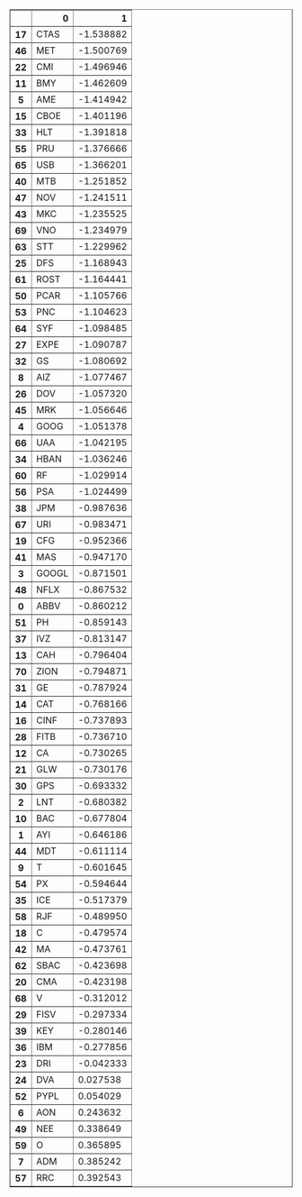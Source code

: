 <table border="1" class="dataframe">
  <thead>
    <tr style="text-align: right;">
      <th></th>
      <th>0</th>
      <th>1</th>
    </tr>
  </thead>
  <tbody>
    <tr>
      <th>17</th>
      <td>CTAS</td>
      <td>-1.538882</td>
    </tr>
    <tr>
      <th>46</th>
      <td>MET</td>
      <td>-1.500769</td>
    </tr>
    <tr>
      <th>22</th>
      <td>CMI</td>
      <td>-1.496946</td>
    </tr>
    <tr>
      <th>11</th>
      <td>BMY</td>
      <td>-1.462609</td>
    </tr>
    <tr>
      <th>5</th>
      <td>AME</td>
      <td>-1.414942</td>
    </tr>
    <tr>
      <th>15</th>
      <td>CBOE</td>
      <td>-1.401196</td>
    </tr>
    <tr>
      <th>33</th>
      <td>HLT</td>
      <td>-1.391818</td>
    </tr>
    <tr>
      <th>55</th>
      <td>PRU</td>
      <td>-1.376666</td>
    </tr>
    <tr>
      <th>65</th>
      <td>USB</td>
      <td>-1.366201</td>
    </tr>
    <tr>
      <th>40</th>
      <td>MTB</td>
      <td>-1.251852</td>
    </tr>
    <tr>
      <th>47</th>
      <td>NOV</td>
      <td>-1.241511</td>
    </tr>
    <tr>
      <th>43</th>
      <td>MKC</td>
      <td>-1.235525</td>
    </tr>
    <tr>
      <th>69</th>
      <td>VNO</td>
      <td>-1.234979</td>
    </tr>
    <tr>
      <th>63</th>
      <td>STT</td>
      <td>-1.229962</td>
    </tr>
    <tr>
      <th>25</th>
      <td>DFS</td>
      <td>-1.168943</td>
    </tr>
    <tr>
      <th>61</th>
      <td>ROST</td>
      <td>-1.164441</td>
    </tr>
    <tr>
      <th>50</th>
      <td>PCAR</td>
      <td>-1.105766</td>
    </tr>
    <tr>
      <th>53</th>
      <td>PNC</td>
      <td>-1.104623</td>
    </tr>
    <tr>
      <th>64</th>
      <td>SYF</td>
      <td>-1.098485</td>
    </tr>
    <tr>
      <th>27</th>
      <td>EXPE</td>
      <td>-1.090787</td>
    </tr>
    <tr>
      <th>32</th>
      <td>GS</td>
      <td>-1.080692</td>
    </tr>
    <tr>
      <th>8</th>
      <td>AIZ</td>
      <td>-1.077467</td>
    </tr>
    <tr>
      <th>26</th>
      <td>DOV</td>
      <td>-1.057320</td>
    </tr>
    <tr>
      <th>45</th>
      <td>MRK</td>
      <td>-1.056646</td>
    </tr>
    <tr>
      <th>4</th>
      <td>GOOG</td>
      <td>-1.051378</td>
    </tr>
    <tr>
      <th>66</th>
      <td>UAA</td>
      <td>-1.042195</td>
    </tr>
    <tr>
      <th>34</th>
      <td>HBAN</td>
      <td>-1.036246</td>
    </tr>
    <tr>
      <th>60</th>
      <td>RF</td>
      <td>-1.029914</td>
    </tr>
    <tr>
      <th>56</th>
      <td>PSA</td>
      <td>-1.024499</td>
    </tr>
    <tr>
      <th>38</th>
      <td>JPM</td>
      <td>-0.987636</td>
    </tr>
    <tr>
      <th>67</th>
      <td>URI</td>
      <td>-0.983471</td>
    </tr>
    <tr>
      <th>19</th>
      <td>CFG</td>
      <td>-0.952366</td>
    </tr>
    <tr>
      <th>41</th>
      <td>MAS</td>
      <td>-0.947170</td>
    </tr>
    <tr>
      <th>3</th>
      <td>GOOGL</td>
      <td>-0.871501</td>
    </tr>
    <tr>
      <th>48</th>
      <td>NFLX</td>
      <td>-0.867532</td>
    </tr>
    <tr>
      <th>0</th>
      <td>ABBV</td>
      <td>-0.860212</td>
    </tr>
    <tr>
      <th>51</th>
      <td>PH</td>
      <td>-0.859143</td>
    </tr>
    <tr>
      <th>37</th>
      <td>IVZ</td>
      <td>-0.813147</td>
    </tr>
    <tr>
      <th>13</th>
      <td>CAH</td>
      <td>-0.796404</td>
    </tr>
    <tr>
      <th>70</th>
      <td>ZION</td>
      <td>-0.794871</td>
    </tr>
    <tr>
      <th>31</th>
      <td>GE</td>
      <td>-0.787924</td>
    </tr>
    <tr>
      <th>14</th>
      <td>CAT</td>
      <td>-0.768166</td>
    </tr>
    <tr>
      <th>16</th>
      <td>CINF</td>
      <td>-0.737893</td>
    </tr>
    <tr>
      <th>28</th>
      <td>FITB</td>
      <td>-0.736710</td>
    </tr>
    <tr>
      <th>12</th>
      <td>CA</td>
      <td>-0.730265</td>
    </tr>
    <tr>
      <th>21</th>
      <td>GLW</td>
      <td>-0.730176</td>
    </tr>
    <tr>
      <th>30</th>
      <td>GPS</td>
      <td>-0.693332</td>
    </tr>
    <tr>
      <th>2</th>
      <td>LNT</td>
      <td>-0.680382</td>
    </tr>
    <tr>
      <th>10</th>
      <td>BAC</td>
      <td>-0.677804</td>
    </tr>
    <tr>
      <th>1</th>
      <td>AYI</td>
      <td>-0.646186</td>
    </tr>
    <tr>
      <th>44</th>
      <td>MDT</td>
      <td>-0.611114</td>
    </tr>
    <tr>
      <th>9</th>
      <td>T</td>
      <td>-0.601645</td>
    </tr>
    <tr>
      <th>54</th>
      <td>PX</td>
      <td>-0.594644</td>
    </tr>
    <tr>
      <th>35</th>
      <td>ICE</td>
      <td>-0.517379</td>
    </tr>
    <tr>
      <th>58</th>
      <td>RJF</td>
      <td>-0.489950</td>
    </tr>
    <tr>
      <th>18</th>
      <td>C</td>
      <td>-0.479574</td>
    </tr>
    <tr>
      <th>42</th>
      <td>MA</td>
      <td>-0.473761</td>
    </tr>
    <tr>
      <th>62</th>
      <td>SBAC</td>
      <td>-0.423698</td>
    </tr>
    <tr>
      <th>20</th>
      <td>CMA</td>
      <td>-0.423198</td>
    </tr>
    <tr>
      <th>68</th>
      <td>V</td>
      <td>-0.312012</td>
    </tr>
    <tr>
      <th>29</th>
      <td>FISV</td>
      <td>-0.297334</td>
    </tr>
    <tr>
      <th>39</th>
      <td>KEY</td>
      <td>-0.280146</td>
    </tr>
    <tr>
      <th>36</th>
      <td>IBM</td>
      <td>-0.277856</td>
    </tr>
    <tr>
      <th>23</th>
      <td>DRI</td>
      <td>-0.042333</td>
    </tr>
    <tr>
      <th>24</th>
      <td>DVA</td>
      <td>0.027538</td>
    </tr>
    <tr>
      <th>52</th>
      <td>PYPL</td>
      <td>0.054029</td>
    </tr>
    <tr>
      <th>6</th>
      <td>AON</td>
      <td>0.243632</td>
    </tr>
    <tr>
      <th>49</th>
      <td>NEE</td>
      <td>0.338649</td>
    </tr>
    <tr>
      <th>59</th>
      <td>O</td>
      <td>0.365895</td>
    </tr>
    <tr>
      <th>7</th>
      <td>ADM</td>
      <td>0.385242</td>
    </tr>
    <tr>
      <th>57</th>
      <td>RRC</td>
      <td>0.392543</td>
    </tr>
  </tbody>
</table>
